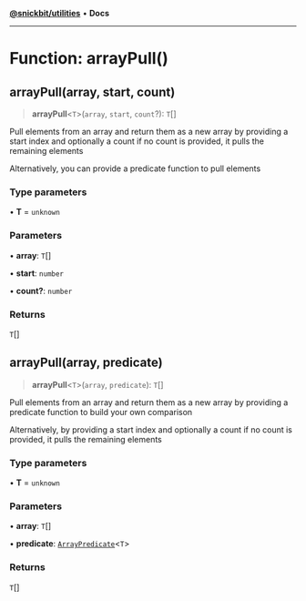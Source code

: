 [**@snickbit/utilities**](../README.md) • **Docs**

***

# Function: arrayPull()

## arrayPull(array, start, count)

> **arrayPull**\<`T`\>(`array`, `start`, `count`?): `T`[]

Pull elements from an array and return them as a new array
by providing a start index and optionally a count
if no count is provided, it pulls the remaining elements

Alternatively, you can provide a predicate function to pull elements

### Type parameters

• **T** = `unknown`

### Parameters

• **array**: `T`[]

• **start**: `number`

• **count?**: `number`

### Returns

`T`[]

## arrayPull(array, predicate)

> **arrayPull**\<`T`\>(`array`, `predicate`): `T`[]

Pull elements from an array and return them as a new array
by providing a predicate function to build your own comparison

Alternatively, by providing a start index and optionally a count
if no count is provided, it pulls the remaining elements

### Type parameters

• **T** = `unknown`

### Parameters

• **array**: `T`[]

• **predicate**: [`ArrayPredicate`](../type-aliases/ArrayPredicate.md)\<`T`\>

### Returns

`T`[]
